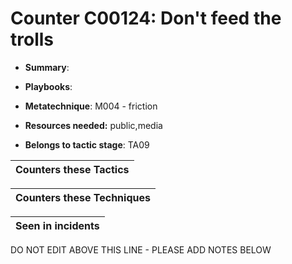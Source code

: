 # Counter C00124: Don't feed the trolls

* **Summary**: 

* **Playbooks**: 

* **Metatechnique**: M004 - friction

* **Resources needed:** public,media

* **Belongs to tactic stage**: TA09


| Counters these Tactics |
| ---------------------- |



| Counters these Techniques |
| ------------------------- |



| Seen in incidents |
| ----------------- |


DO NOT EDIT ABOVE THIS LINE - PLEASE ADD NOTES BELOW